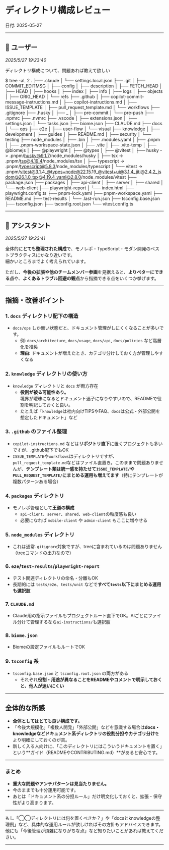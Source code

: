 # ディレクトリ構成レビュー

日付: 2025-05-27

---

## 👤 ユーザー
*2025/5/27 19:23:40*

ディレクトリ構成について、問題あれば教えて欲しい

$ tree -aL 2
.
├── .claude
│   └── settings.local.json
├── .git
│   ├── COMMIT_EDITMSG
│   ├── config
│   ├── description
│   ├── FETCH_HEAD
│   ├── HEAD
│   ├── hooks
│   ├── index
│   ├── info
│   ├── logs
│   ├── objects
│   ├── ORIG_HEAD
│   └── refs
├── .github
│   ├── copilot-commit-message-instructions.md
│   ├── copilot-instructions.md
│   ├── ISSUE_TEMPLATE
│   ├── pull_request_template.md
│   └── workflows
├── .gitignore
├── .husky
│   ├── _
│   ├── pre-commit
│   └── pre-push
├── .npmrc
├── .nvmrc
├── .vscode
│   ├── extensions.json
│   ├── settings.json
│   └── tasks.json
├── biome.json
├── CLAUDE.md
├── docs
│   └── ops
├── e2e
│   ├── user-flow
│   └── visual
├── knowledge
│   ├── development
│   ├── guides
│   ├── README.md
│   ├── security
│   └── testing
├── node_modules
│   ├── .bin
│   ├── .modules.yaml
│   ├── .pnpm
│   ├── .pnpm-workspace-state.json
│   ├── .vite
│   ├── .vite-temp
│   ├── @biomejs
│   ├── @playwright
│   ├── @types
│   ├── @vitest
│   ├── husky -&gt; .pnpm/husky@9.1.7/node_modules/husky
│   ├── tsx -&gt; .pnpm/tsx@4.19.4/node_modules/tsx
│   ├── typescript -&gt; .pnpm/typescript@5.8.3/node_modules/typescript
│   └── vitest -&gt; .pnpm/vitest@3.1.4_@types+node@22.15.19_@vitest+ui@3.1.4_jiti@2.4.2_jsdom@26.1.0_tsx@4.19.4_yaml@2.8.0/node_modules/vitest
├── package.json
├── packages
│   ├── api-client
│   ├── server
│   ├── shared
│   └── web-client
├── playwright-report
│   └── index.html
├── playwright.config.ts
├── pnpm-lock.yaml
├── pnpm-workspace.yaml
├── README.md
├── test-results
│   └── .last-run.json
├── tsconfig.base.json
├── tsconfig.json
├── tsconfig.root.json
└── vitest.config.ts

---

## 🤖 アシスタント
*2025/5/27 19:23:41*

全体的に**とても整理された構成**で、モノレポ・TypeScript・モダン開発のベストプラクティスにかなり近いです。  
細かいところまでよく考えられています。

ただし、**今後の拡張や他のチームメンバー参画**を見据えると、**よりベターにできる点**や、**よくあるトラブル回避の観点**から指摘できる点をいくつか挙げます。

---

## 指摘・改善ポイント

### 1. `docs` ディレクトリ配下の構造
- `docs/ops` しか無い状態だと、ドキュメント管理がしにくくなることが多いです。
    - 例: `docs/architecture`, `docs/usage`, `docs/api`, `docs/policies` など階層化を推奨
    - **理由:** ドキュメントが増えたとき、カテゴリ分けしておく方が管理しやすくなる

### 2. `knowledge` ディレクトリの使い方
- `knowledge` ディレクトリと `docs` が両方存在
    - **役割が被る可能性あり。**  
      境界が曖昧になるとドキュメント迷子になりやすいので、READMEで役割を明記しておくと良い。
    - たとえば「`knowledge`は社内向けTIPSやFAQ、`docs`は公式・外部公開を想定したドキュメント」など

### 3. `.github` のファイル整理
- `copilot-instructions.md` などは**リポジトリ直下**に置くプロジェクトも多いですが、.github配下でもOK
- `ISSUE_TEMPLATE`や`workflows`はディレクトリですが、`pull_request_template.md`などはファイル直置き。このままで問題ありませんが、**テンプレート類は統一感を持たせて`ISSUE_TEMPLATE/`や`PULL_REQUEST_TEMPLATE/`にまとめる運用も増えてます**（特にテンプレートが複数パターンある場合）

### 4. `packages` ディレクトリ
- モノレポ管理として**王道の構成**
    - `api-client`、`server`、`shared`、`web-client`の粒度感も良い
    - 必要になれば `mobile-client` や `admin-client` もここに増やせる

### 5. `node_modules` ディレクトリ
- これは通常`.gitignore`対象ですが、treeに含まれているのは問題ありません（treeコマンドの出力なので）

### 6. `e2e`/`test-results`/`playwright-report`
- テスト関連ディレクトリの命名・分離もOK  
- 長期的には `tests/e2e`、`tests/unit` などで**すべて`tests`以下にまとめる運用も選択肢**

### 7. `CLAUDE.md`
- Claude用の指示ファイルもプロジェクトルート直下でOK。AIごとにファイル分けて管理するなら`ai-instructions/`も選択肢

### 8. `biome.json`
- Biomeの設定ファイルもルートでOK

### 9. `tsconfig` 系
- `tsconfig.base.json` と `tsconfig.root.json` の両方がある
    - それぞれ**役割・用途が異なることをREADMEやコメントで明示しておくと、他人が迷いにくい**

---

## 全体的な所感

- **全体としてはとても良い構成です。**
- 「今後大規模化」「複数人開発」「外部公開」などを意識する場合は**docs・knowledgeなどドキュメント系ディレクトリの役割分担やカテゴリ分け**をより明確にしておくのが吉。
- 新しく入る人向けに、「このディレクトリにはこういうドキュメントを置く」という**ガイド（READMEやCONTRIBUTING.md）**があると安心です。

---

### まとめ

- **重大な問題やアンチパターンは見当たりません。**
- 今のままでも十分運用可能です。
- あとは「ドキュメント系の分担ルール」だけ明文化しておくと、拡張・保守性がより高まります。

---

もし「◯◯ディレクトリには何を置くべきか？」や「docsとknowledgeの整理例」など、具体的な運用ルールが欲しければその方針もアドバイスできます。  
他にも「今後管理が煩雑になりがちな点」など知りたいことがあれば教えてください。

---
